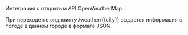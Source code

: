Интеграция с открытым API OpenWeatherMap. 

При переходе по эндпоинту /weather/{{city}} выдается информация о погоде в данном городе в формате JSON.
